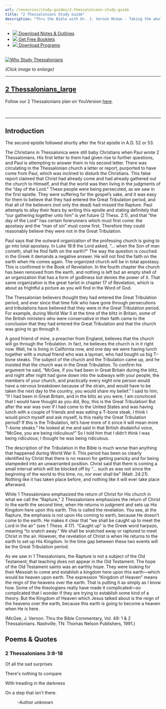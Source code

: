 ```yaml
---
url: /resources/study-guides/2-thessalonians-study-guide
title: "2 Thessalonians Study Guide"
description: "Thru the Bible with Dr. J. Vernon McGee - Taking the whole Word to the whole world"
---
```





* [*![](http://ttb.org/img/icon-download.png)* Download Notes & Outlines](/docs/default-source/notes-and-outlines_2022/no50_2-thessalonians.pdf?sfvrsn=85f1816_2 "download notes")
* [*![](http://ttb.org/img/icon-document.png)* Get Free Booklets](/resources/electronic-booklets "get free booklets")
* [*![](http://ttb.org/img/icon-youtube-sm.png)* Download Programs](/resources/free-5-year-series-downloads "Listen")







## 


[![Why Study Thessalonians](/images/default-source/Why-Study/why-study-thessalonians.jpg?sfvrsn=616c1e16_0&MaxWidth=400&MaxHeight=&ScaleUp=false&Quality=High&Method=ResizeFitToAreaArguments&Signature=5880DACE230C52490AAFEB69375BF2EC2E4F24BF "Why Study Thessalonians")](/images/default-source/Why-Study/why-study-thessalonians.jpg?sfvrsn=616c1e16_0)  

*(Click image to enlarge)*




---


## [2 Thessalonians_large](https://www.bible.com/reading-plans/32729-thru-the-bible2-thessalonians)
Follow our 2 Thessalonians plan on YouVersion [here](https://www.bible.com/reading-plans/32729-thru-the-bible2-thessalonians).


 




---


## Introduction


The second epistle followed shortly after the first epistle in A.D. 52 or 53.


The Christians in Thessalonica were still baby Christians when Paul wrote 2 Thessalonians. His first letter to them had given rise to further questions, and Paul is attempting to answer them in his second letter. There was circulating in the Thessalonian church a letter or report, purported to have come from Paul, which was inclined to disturb the Christians. This false report claimed that Christ had already come and had already gathered out the church to Himself, and that the world was then living in the judgments of the “day of the Lord.” These people were being persecuted, as we saw in the first epistle. They were suffering for the gospel’s sake, and it was easy for them to believe that they had entered the Great Tribulation period, and that all of the believers (not only the dead) had missed the Rapture. Paul attempts to allay their fears by writing this epistle and stating definitely that “our gathering together unto him” is yet future (2 Thess. 2:1), and that “the day of the Lord” has certain forerunners which must first come: the apostasy and the “man of sin” must come first. Therefore they could reasonably believe they were not in the Great Tribulation.


Paul says that the outward organization of the professing church is going to go into total apostasy. In Luke 18:8 the Lord asked, “… when the Son of man cometh, shall he find faith on the earth?” The way the question is couched in the Greek it demands a negative answer. He will not find the faith on the earth when He comes again. The organized church will be in total apostasy. This is confirmed in the Book of Revelation. In the fourth chapter the church has been removed from the earth, and nothing is left but an empty shell of an organization that has a form of godliness but denies the power of it. That same organization is the great harlot in chapter 17 of Revelation, which is about as frightful a picture as you will find in the Word of God.


The Thessalonian believers thought they had entered the Great Tribulation period, and ever since that time folk who have gone through persecutions and tribulations have believed that they were in the Great Tribulation period. For example, during World War II at the time of the blitz in Britain, some of the British ministers who were conservative in their faith came to the conclusion that they had entered the Great Tribulation and that the church was going to go through it.


A good friend of mine, a preacher from England, believes that the church will go through the Tribulation. In fact, he believes the church is in it right now. Well, he is living in California now, and one day we were having lunch together with a mutual friend who was a layman, who had bought us big T–bone steaks. The subject of the church and the Tribulation came up, and he insisted that the church was in the Great Tribulation. To confirm his argument he said, “McGee, if you had been in Great Britain during the blitz, and night after night had gone down into the subways with your people, the members of your church, and practically every night one person would have a nervous breakdown because of the strain, and would have to be taken the next day to the country, you would share my belief.” I said to him, “If I had been in Great Britain, and in the blitz as you were, I am convinced that I would have thought as you did, Boy, this is the Great Tribulation! But after the war was over if I had come to the United States and was having lunch with a couple of friends and was eating a T–bone steak, I think I would pinch myself and ask myself, Is this really the Great Tribulation period? If this is the Tribulation, let’s have more of it since it will mean more T–bone steaks.” He looked at me and said in that British disdainful voice, “McGee, you are being ridiculous!” So I told him that I didn’t think I was being ridiculous; I thought he was being ridiculous.


The description of the Tribulation in the Bible is much worse than anything that happened during World War II. This period has been so clearly identified by Christ that there is no reason for getting panicky and for being stampeded into an unwarranted position. Christ said that there is coming a small interval which will be blocked off by “… such as was not since the beginning of the world to this time, no, nor ever shall be” (Matt. 24:21). Nothing like it has taken place before, and nothing like it will ever take place afterward.


While 1 Thessalonians emphasized the return of Christ for His church in what we call the “Rapture,” 2 Thessalonians emphasizes the return of Christ to the earth the second time, when He returns in judgment and sets up His Kingdom here upon this earth. This is called the revelation. You see, at the Rapture, the emphasis is not upon His coming to earth, because He doesn’t come to the earth. He makes it clear that “we shall be caught up to meet the Lord in the air” (see 1 Thess. 4:17). “Caught up” is the Greek word harpazo, meaning “to snatch away.” We shall be snatched away or raptured to meet Christ in the air. However, the revelation of Christ is when He returns to the earth to set up His Kingdom. In the time gap between these two events will be the Great Tribulation period.


As we saw in 1 Thessalonians, the Rapture is not a subject of the Old Testament; that teaching does not appear in the Old Testament. The hope of the Old Testament saints was an earthly hope. They were looking for their Messiah to come and establish a kingdom here upon this earth—which would be heaven upon earth. The expression “Kingdom of Heaven” means the reign of the heavens over the earth. That is putting it as simply as I know how. Some of the theologians really have made it complicated—so complicated that I wonder if they are trying to establish some kind of a theory. But the Kingdom of Heaven which Jesus talked about is the reign of the heavens over the earth, because this earth is going to become a heaven when He is here.


(McGee, J. Vernon. Thru the Bible Commentary, Vol. 49: 1 & 2 Thessalonians. Nashville, TN: Thomas Nelson Publishers, 1991.)





## Poems & Quotes






### 2 Thessalonians 3:8-18


Of all the sad surprises  

There's nothing to compare  

With treading in the darkness  

On a step that isn't there.  

          –Author unknown






